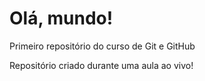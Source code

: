 # Olá, mundo!
 Primeiro repositório do curso de Git e GitHub


 Repositório criado durante uma aula ao vivo!
